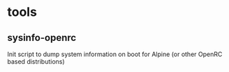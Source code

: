 # tools

## sysinfo-openrc
Init script to dump system information on boot for Alpine (or other OpenRC based distributions)
